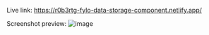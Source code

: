 Live link: https://r0b3rtg-fylo-data-storage-component.netlify.app/

Screenshot preview:
![image](https://user-images.githubusercontent.com/54260004/147661411-f7310adb-c207-42b4-928b-2816806fd888.png)
